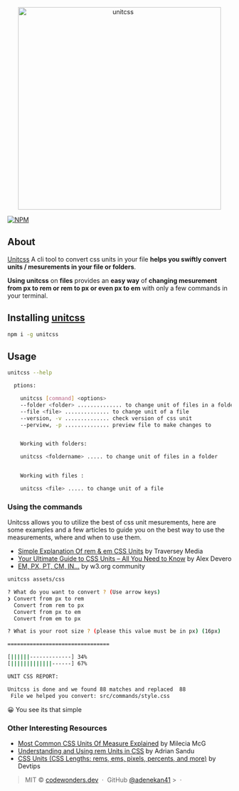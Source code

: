 <p align="center">
	<a href="https://i.ibb.co/mD4CQGx/Group-4.png">
		<img src="https://i.ibb.co/mD4CQGx/Group-4.png" width="456" alt="unitcss">
	</a>
</p>

[![NPM](https://nodei.co/npm/unitcss.png)](https://nodei.co/npm/unitcss/)

## About

[Unitcss](https://github.com/adenekan41/unitcss) A cli tool to convert css units in your file **helps you swiftly convert units / mesurements in your file or folders**.

**Using unitcss** on **files** provides an **easy way** of **changing mesurement from px to rem or rem to px or even px to em** with only a few commands in your terminal.

## Installing [unitcss](https://github.com/adenekan41/unitcss)

```bash
npm i -g unitcss
```

## Usage

```bash
unitcss --help

  ptions:

    unitcss [command] <options>
    --folder <folder> .............. to change unit of files in a folder
    --file <file> .............. to change unit of a file
    --version, -v .............. check version of css unit
    --perview, -p .............. preview file to make changes to


    Working with folders:

    unitcss <foldername> ..... to change unit of files in a folder


    Working with files :

    unitcss <file> ..... to change unit of a file

```

### Using the commands

Unitcss allows you to utilize the best of css unit mesurements, here are some examples and a few articles to guide you on the best way to use the measurements, where and when to use them.

- [Simple Explanation Of rem & em CSS Units](https://www.youtube.com/watch?v=H4UtKu11yXg) by Traversey Media
- [Your Ultimate Guide to CSS Units – All You Need to Know](https://blog.alexdevero.com/css-units-ultimate-guide/) by Alex Devero
- [EM, PX, PT, CM, IN…](https://www.w3.org/Style/Examples/007/units.en.html) by w3.org community

```bash
unitcss assets/css

? What do you want to convert ? (Use arrow keys)
❯ Convert from px to rem
  Convert from rem to px
  Convert from px to em
  Convert from em to px

? What is your root size ? (please this value must be in px) (16px)

================================

[||||||-------------] 34%
[|||||||||||||------] 67%

UNIT CSS REPORT:

Unitcss is done and we found 88 matches and replaced  88
 File we helped you convert: src/commands/style.css


```

😀 You see its that simple

### Other Interesting Resources

- [Most Common CSS Units Of Measure Explained](https://dev.to/flippedcoding/most-common-css-units-of-measure-explained-2kee) by Milecia McG
- [Understanding and Using rem Units in CSS](https://www.sitepoint.com/understanding-and-using-rem-units-in-css/) by Adrian Sandu
- [CSS Units (CSS Lengths: rems, ems, pixels, percents, and more)](https://www.youtube.com/watch?v=qrduUUdxBSY) by Devtips

> MIT © [codewonders.dev](https://codewonders.dev) &nbsp;&middot;&nbsp; GitHub
> [@adenekan41](https://github.com/adenekan41) >
> &nbsp;&middot;&nbsp;
